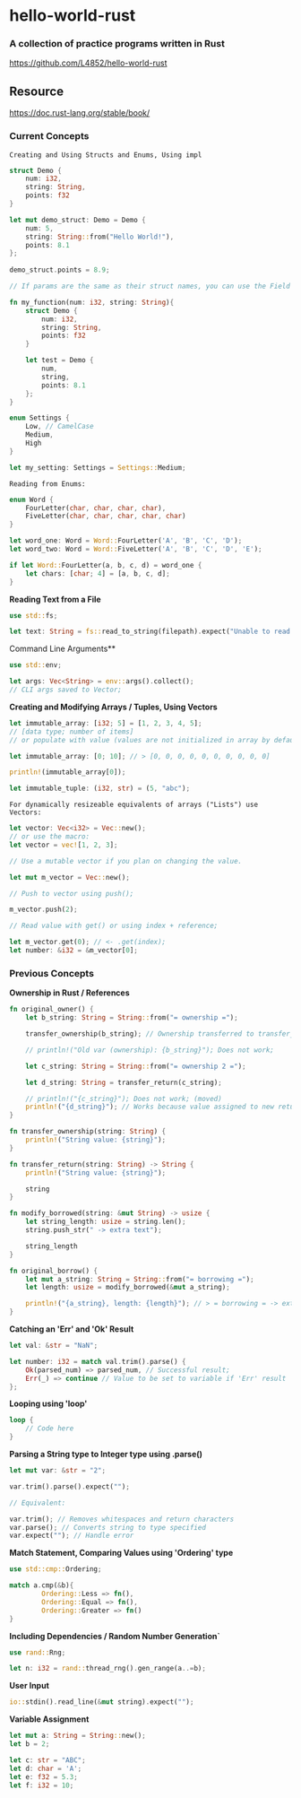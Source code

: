 # hello-world-rust

### A collection of practice programs written in Rust ###
https://github.com/L4852/hello-world-rust

## Resource ##
https://doc.rust-lang.org/stable/book/

### Current Concepts ###

`Creating and Using Structs and Enums, Using impl`

```rs
struct Demo {
    num: i32,
    string: String,
    points: f32
}

let mut demo_struct: Demo = Demo {
    num: 5,
    string: String::from("Hello World!"),
    points: 8.1
};
    
demo_struct.points = 8.9;

// If params are the same as their struct names, you can use the Field Init shorthand.

fn my_function(num: i32, string: String){
    struct Demo {
        num: i32,
        string: String,
        points: f32
    }

    let test = Demo {
        num,
        string,
        points: 8.1
    };
}
```
```rs
enum Settings {
    Low, // CamelCase
    Medium,
    High
}

let my_setting: Settings = Settings::Medium;
```
```
Reading from Enums:
```
```rs
enum Word {
    FourLetter(char, char, char, char),
    FiveLetter(char, char, char, char, char)
}

let word_one: Word = Word::FourLetter('A', 'B', 'C', 'D');
let word_two: Word = Word::FiveLetter('A', 'B', 'C', 'D', 'E');

if let Word::FourLetter(a, b, c, d) = word_one {
    let chars: [char; 4] = [a, b, c, d];
}
```

**Reading Text from a File**

```rs
use std::fs;
```
```rs
let text: String = fs::read_to_string(filepath).expect("Unable to read file.");
```


Command Line Arguments**

```rs
use std::env;
```
```rs
let args: Vec<String> = env::args().collect();
// CLI args saved to Vector;
```

**Creating and Modifying Arrays / Tuples, Using Vectors**

```rs
let immutable_array: [i32; 5] = [1, 2, 3, 4, 5];
// [data type; number of items]
// or populate with value (values are not initialized in array by default):

let immutable_array: [0; 10]; // > [0, 0, 0, 0, 0, 0, 0, 0, 0, 0]

println!(immutable_array[0]);

let immutable_tuple: (i32, str) = (5, "abc");
```
```
For dynamically resizeable equivalents of arrays ("Lists") use Vectors:
```
```rs
let vector: Vec<i32> = Vec::new();
// or use the macro:
let vector = vec![1, 2, 3];

// Use a mutable vector if you plan on changing the value.

let mut m_vector = Vec::new();

// Push to vector using push();

m_vector.push(2);

// Read value with get() or using index + reference;

let m_vector.get(0); // <- .get(index);
let number: &i32 = &m_vector[0];
```


### Previous Concepts ###

**Ownership in Rust / References**

```rs
fn original_owner() {
    let b_string: String = String::from("= ownership =");

    transfer_ownership(b_string); // Ownership transferred to transfer_ownership function, no longer valid here;

    // println!("Old var (ownership): {b_string}"); Does not work;

    let c_string: String = String::from("= ownership 2 =");

    let d_string: String = transfer_return(c_string);

    // println!("{c_string}"); Does not work; (moved)
    println!("{d_string}"); // Works because value assigned to new returned variable;
}

fn transfer_ownership(string: String) {
    println!("String value: {string}");
}

fn transfer_return(string: String) -> String {
    println!("String value: {string}");

    string
}

fn modify_borrowed(string: &mut String) -> usize {
    let string_length: usize = string.len();
    string.push_str(" -> extra text");

    string_length
}

fn original_borrow() {
    let mut a_string: String = String::from("= borrowing =");
    let length: usize = modify_borrowed(&mut a_string); 

    println!("{a_string}, length: {length}"); // > = borrowing = -> extra text
}
```

**Catching an 'Err' and 'Ok' Result**

```rs
let val: &str = "NaN";

let number: i32 = match val.trim().parse() {
    Ok(parsed_num) => parsed_num, // Successful result;
    Err(_) => continue // Value to be set to variable if 'Err' result
};
```

**Looping using 'loop'**

```rs
loop {
    // Code here
}
```

**Parsing a String type to Integer type using .parse()**

```rs
let mut var: &str = "2";

var.trim().parse().expect("");

// Equivalent:

var.trim(); // Removes whitespaces and return characters
var.parse(); // Converts string to type specified
var.expect(""); // Handle error

```

**Match Statement, Comparing Values using 'Ordering' type**

```rs
use std::cmp::Ordering;
```
```rs
match a.cmp(&b){
        Ordering::Less => fn(),
        Ordering::Equal => fn(),
        Ordering::Greater => fn()
}
```

**Including Dependencies / Random Number Generation`**

```rs
use rand::Rng;

let n: i32 = rand::thread_rng().gen_range(a..=b);
```

**User Input**

```rs
io::stdin().read_line(&mut string).expect("");
```

**Variable Assignment**

```rs
let mut a: String = String::new();
let b = 2;

let c: str = "ABC";
let d: char = 'A';
let e: f32 = 5.3;
let f: i32 = 10;
```

